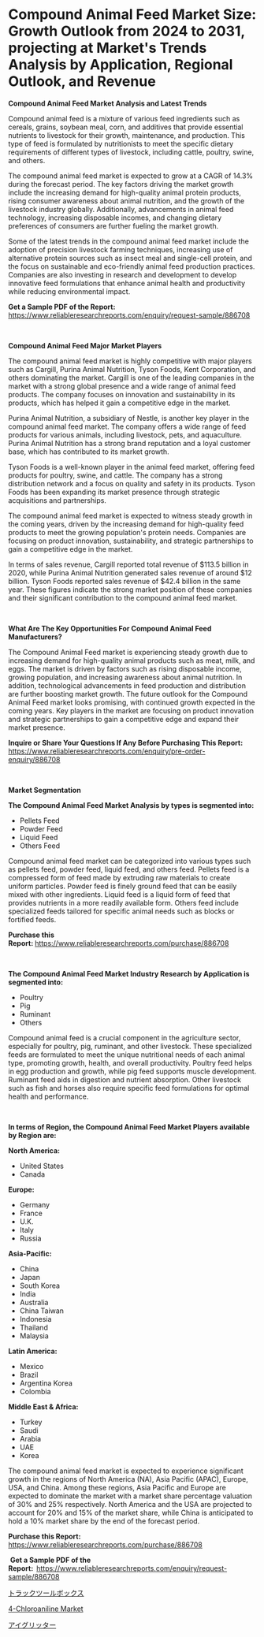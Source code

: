 <p><h1>Compound Animal Feed Market Size: Growth Outlook from 2024 to 2031, projecting at Market's Trends Analysis by Application, Regional Outlook, and Revenue</h1></p><p><strong>Compound Animal Feed Market Analysis and Latest Trends</strong></p>
<p><p>Compound animal feed is a mixture of various feed ingredients such as cereals, grains, soybean meal, corn, and additives that provide essential nutrients to livestock for their growth, maintenance, and production. This type of feed is formulated by nutritionists to meet the specific dietary requirements of different types of livestock, including cattle, poultry, swine, and others.</p><p>The compound animal feed market is expected to grow at a CAGR of 14.3% during the forecast period. The key factors driving the market growth include the increasing demand for high-quality animal protein products, rising consumer awareness about animal nutrition, and the growth of the livestock industry globally. Additionally, advancements in animal feed technology, increasing disposable incomes, and changing dietary preferences of consumers are further fueling the market growth.</p><p>Some of the latest trends in the compound animal feed market include the adoption of precision livestock farming techniques, increasing use of alternative protein sources such as insect meal and single-cell protein, and the focus on sustainable and eco-friendly animal feed production practices. Companies are also investing in research and development to develop innovative feed formulations that enhance animal health and productivity while reducing environmental impact.</p></p>
<p><strong>Get a Sample PDF of the Report:&nbsp;</strong> <a href="https://www.reliableresearchreports.com/enquiry/request-sample/886708">https://www.reliableresearchreports.com/enquiry/request-sample/886708</a></p>
<p>&nbsp;</p>
<p><strong>Compound Animal Feed Major Market Players</strong></p>
<p><p>The compound animal feed market is highly competitive with major players such as Cargill, Purina Animal Nutrition, Tyson Foods, Kent Corporation, and others dominating the market. Cargill is one of the leading companies in the market with a strong global presence and a wide range of animal feed products. The company focuses on innovation and sustainability in its products, which has helped it gain a competitive edge in the market.</p><p>Purina Animal Nutrition, a subsidiary of Nestle, is another key player in the compound animal feed market. The company offers a wide range of feed products for various animals, including livestock, pets, and aquaculture. Purina Animal Nutrition has a strong brand reputation and a loyal customer base, which has contributed to its market growth.</p><p>Tyson Foods is a well-known player in the animal feed market, offering feed products for poultry, swine, and cattle. The company has a strong distribution network and a focus on quality and safety in its products. Tyson Foods has been expanding its market presence through strategic acquisitions and partnerships.</p><p>The compound animal feed market is expected to witness steady growth in the coming years, driven by the increasing demand for high-quality feed products to meet the growing population's protein needs. Companies are focusing on product innovation, sustainability, and strategic partnerships to gain a competitive edge in the market.</p><p>In terms of sales revenue, Cargill reported total revenue of $113.5 billion in 2020, while Purina Animal Nutrition generated sales revenue of around $12 billion. Tyson Foods reported sales revenue of $42.4 billion in the same year. These figures indicate the strong market position of these companies and their significant contribution to the compound animal feed market.</p></p>
<p>&nbsp;</p>
<p><strong>What Are The Key Opportunities For Compound Animal Feed Manufacturers?</strong></p>
<p><p>The Compound Animal Feed market is experiencing steady growth due to increasing demand for high-quality animal products such as meat, milk, and eggs. The market is driven by factors such as rising disposable income, growing population, and increasing awareness about animal nutrition. In addition, technological advancements in feed production and distribution are further boosting market growth. The future outlook for the Compound Animal Feed market looks promising, with continued growth expected in the coming years. Key players in the market are focusing on product innovation and strategic partnerships to gain a competitive edge and expand their market presence.</p></p>
<p><strong>Inquire or Share Your Questions If Any Before Purchasing This Report:</strong> <a href="https://www.reliableresearchreports.com/enquiry/pre-order-enquiry/886708">https://www.reliableresearchreports.com/enquiry/pre-order-enquiry/886708</a></p>
<p>&nbsp;</p>
<p><strong>Market Segmentation</strong></p>
<p><strong>The Compound Animal Feed Market Analysis by types is segmented into:</strong></p>
<p><ul><li>Pellets Feed</li><li>Powder Feed</li><li>Liquid Feed</li><li>Others Feed</li></ul></p>
<p><p>Compound animal feed market can be categorized into various types such as pellets feed, powder feed, liquid feed, and others feed. Pellets feed is a compressed form of feed made by extruding raw materials to create uniform particles. Powder feed is finely ground feed that can be easily mixed with other ingredients. Liquid feed is a liquid form of feed that provides nutrients in a more readily available form. Others feed include specialized feeds tailored for specific animal needs such as blocks or fortified feeds.</p></p>
<p><strong>Purchase this Report:&nbsp;</strong><a href="https://www.reliableresearchreports.com/purchase/886708">https://www.reliableresearchreports.com/purchase/886708</a></p>
<p>&nbsp;</p>
<p><strong>The Compound Animal Feed Market Industry Research by Application is segmented into:</strong></p>
<p><ul><li>Poultry</li><li>Pig</li><li>Ruminant</li><li>Others</li></ul></p>
<p><p>Compound animal feed is a crucial component in the agriculture sector, especially for poultry, pig, ruminant, and other livestock. These specialized feeds are formulated to meet the unique nutritional needs of each animal type, promoting growth, health, and overall productivity. Poultry feed helps in egg production and growth, while pig feed supports muscle development. Ruminant feed aids in digestion and nutrient absorption. Other livestock such as fish and horses also require specific feed formulations for optimal health and performance.</p></p>
<p>&nbsp;</p>
<p><strong>In terms of Region, the Compound Animal Feed Market Players available by Region are:</strong></p>
<p>
    <p> <strong> North America: </strong>
        <ul>
            <li>United States</li>
            <li>Canada</li>
        </ul>
        </p> 
    <p> <strong> Europe: </strong>
        <ul>
            <li>Germany</li>
            <li>France</li>
            <li>U.K.</li>
            <li>Italy</li>
            <li>Russia</li>
        </ul>
        </p> 
    <p> <strong> Asia-Pacific: </strong>
        <ul>
            <li>China</li>
            <li>Japan</li>
            <li>South Korea</li>
            <li>India</li>
            <li>Australia</li>
            <li>China Taiwan</li>
            <li>Indonesia</li>
            <li>Thailand</li>
            <li>Malaysia</li>
        </ul>
        </p> 
    <p> <strong> Latin America: </strong>
        <ul>
            <li>Mexico</li>
            <li>Brazil</li>
            <li>Argentina Korea</li>
            <li>Colombia</li>
        </ul>
        </p> 
    <p> <strong> Middle East & Africa: </strong>
        <ul>
            <li>Turkey</li>
            <li>Saudi</li>
            <li>Arabia</li>
            <li>UAE</li>
            <li>Korea</li>
        </ul>
    </p>
    </p>
<p><p>The compound animal feed market is expected to experience significant growth in the regions of North America (NA), Asia Pacific (APAC), Europe, USA, and China. Among these regions, Asia Pacific and Europe are expected to dominate the market with a market share percentage valuation of 30% and 25% respectively. North America and the USA are projected to account for 20% and 15% of the market share, while China is anticipated to hold a 10% market share by the end of the forecast period.</p></p>
<p><strong>Purchase this Report: </strong><a href="https://www.reliableresearchreports.com/purchase/886708">https://www.reliableresearchreports.com/purchase/886708</a></p>
<p>&nbsp;<strong>Get a Sample PDF of the Report:&nbsp;&nbsp;</strong><a href="https://www.reliableresearchreports.com/enquiry/request-sample/886708">https://www.reliableresearchreports.com/enquiry/request-sample/886708</a></p>
<p><strong></strong></p>
<p><p><a href="https://medium.com/@valdineaxsouza/%E3%83%88%E3%83%A9%E3%83%83%E3%82%AF%E7%94%A8%E3%83%84%E3%83%BC%E3%83%AB%E3%83%9C%E3%83%83%E3%82%AF%E3%82%B9%E5%B8%82%E5%A0%B4-%E7%AB%B6%E4%BA%89%E5%88%86%E6%9E%90-%E5%B8%82%E5%A0%B4%E5%8B%95%E5%90%91-2031%E5%B9%B4%E3%81%BE%E3%81%A7%E3%81%AE%E4%BA%88%E6%B8%AC-3d350a6d97c4">トラックツールボックス</a></p><p><a href="https://view.publitas.com/reportprime-1/4-chloroaniline-market-size-growing-and-forecasted-for-period-from-2024-2031-and-provides-complete-market-analysis-of-this-market/">4-Chloroaniline Market</a></p><p><a href="https://medium.com/@valdineaxsouza/%E7%9B%AE%E3%81%AE%E3%82%AD%E3%83%A9%E3%82%AD%E3%83%A9%E5%B8%82%E5%A0%B4%E5%88%86%E6%9E%90-%E3%81%9D%E3%81%AEcagr-%E5%B8%82%E5%A0%B4%E3%82%BB%E3%82%B0%E3%83%A1%E3%83%B3%E3%83%86%E3%83%BC%E3%82%B7%E3%83%A7%E3%83%B3-%E3%81%8A%E3%82%88%E3%81%B3%E3%82%B0%E3%83%AD%E3%83%BC%E3%83%90%E3%83%AB%E7%94%A3%E6%A5%AD%E6%A6%82%E8%A6%81-6d06ddd72845">アイグリッター</a></p></p>
